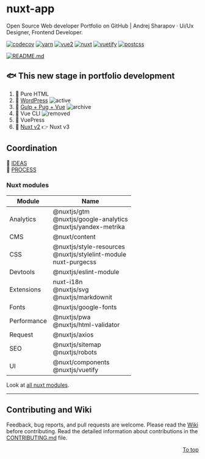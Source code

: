 # nuxt-app

Open Source Web developer Portfolio on GitHub | Andrej Sharapov · Ui/Ux Designer, Frontend Developer.

[![codecov](https://codecov.io/gh/andrejsharapov/nuxt-app/branch/master/graph/badge.svg)](https://codecov.io/gh/andrejsharapov/nuxt-app)
[![yarn][yarn-image]][yarn]
[![vue2][vue-image]][vue]
[![nuxt][nuxt-image]][nuxt]
[![vuetify][vuetify-image]][vuetify]
[![postcss][postcss-image]][postcss]

[![README.md][preview]](/README.md)

## :fish: This new stage in portfolio development

1. :feet: Pure HTML
2. :feet: [WordPress][wp] ![active]
3. :feet: [Gulp + Pug + Vue][gulp] ![archive]
4. :feet: Vue CLI ![removed]
5. :feet: VuePress
6. :feet: [Nuxt v2][nuxt2] :point_right: Nuxt v3

## Coordination

:orange_book: [IDEAS][ideas]  
:blue_book: [PROCESS][projects]

### Nuxt modules

| Module      | Name                                                                     |
| ----------- | ------------------------------------------------------------------------ |
| Analytics   | @nuxtjs/gtm<br />@nuxtjs/google-analytics<br />@nuxtjs/yandex-metrika    |
| CMS         | @nuxt/content                                                            |
| CSS         | @nuxtjs/style-resources<br />@nuxtjs/stylelint-module<br />nuxt-purgecss |
| Devtools    | @nuxtjs/eslint-module                                                    |
| Extensions  | nuxt-i18n<br />@nuxtjs/svg<br />@nuxtjs/markdownit                       |
| Fonts       | @nuxtjs/google-fonts                                                     |
| Performance | @nuxtjs/pwa<br />@nuxtjs/html-validator                                  |
| Request     | @nuxtjs/axios                                                            |
| SEO         | @nuxtjs/sitemap<br />@nuxtjs/robots                                      |
| UI          | @nuxt/components<br />@nuxtjs/vuetify                                    |

Look at [all nuxt modules][modules].

---

## Contributing and Wiki

Feedback, bug reports, and pull requests are welcome. Please read the [Wiki][wiki] before contributing. Read the detailed information about contributions in the [CONTRIBUTING.md][contributing] file.

<p align="right">
  <a href="#uses">To top</a>
</p>

<!--  -->

[preview]: https://sharapov.dev/README.png

<!--  -->

[wp]: https://madeas.ru
[gulp]: https://github.com/andrejsharapov/gulp-vue-app
[nuxt2]: https://github.com/andrejsharapov/nuxt-app

<!--  -->

[active]: https://img.shields.io/badge/active-yellow.svg
[archive]: https://img.shields.io/badge/archive-4a4848.svg
[removed]: https://img.shields.io/badge/removed-de4c36.svg

<!--  -->

[ideas]: ../../discussions/31
[projects]: ../../projects/2

<!--  -->

[yarn]: https://yarnpkg.com/
[yarn-image]: https://img.shields.io/badge/yarn-1.22.x-2c8ebb.svg

<!--  -->

[vue]: https://vuejs.org
[vue-image]: https://img.shields.io/badge/vue-2.6.x-41b883.svg

<!--  -->

[nuxt]: https://nuxtjs.org/
[nuxt-image]: https://img.shields.io/badge/nuxt-2.15.x-108775.svg

<!--  -->

[vuetify]: https://vuetifyjs.com/en/
[vuetify-image]: https://img.shields.io/badge/vuetify-2.4.x-1697f6.svg

<!--  -->

[postcss]: https://postcss.org/
[postcss-image]: https://img.shields.io/badge/postcss-7.0.x-dd3a0a.svg

<!--  -->

[modules]: https://modules.nuxtjs.org/

<!--  -->

[wiki]: ../../wiki

<!--  -->

[contributing]: https://github.com/andrejsharapov/nuxt-app/blob/master/CONTRIBUTING.md
